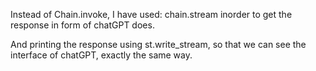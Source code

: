Instead of Chain.invoke, I have used: chain.stream inorder to get the response in form of chatGPT does.

And printing the response using st.write_stream, so that we can see the interface of chatGPT, exactly the same way.
